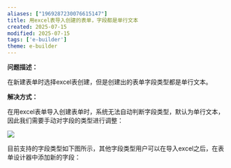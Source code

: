```yaml
---
aliases: ["1969287230076615147"]
title: 用excel表导入创建的表单，字段都是单行文本
created: 2025-07-15
modified: 2025-07-15
tags: ['e-builder']
theme: e-builder
---
```


**问题描述：**

在新建表单时选择excel表创建，但是创建出的表单字段类型都是单行文本。

**解决方式：**

在用excel表单导入创建表单时，系统无法自动判断字段类型，默认为单行文本，因此我们需要手动对字段的类型进行调整：

![](https://myhelpdoc.oss-cn-heyuan.aliyuncs.com/mdimages/4ca50f7c8d88bf2481729f77530199d8.jpg)

目前支持的字段类型如下图所示，其他字段类型用户可以在导入excel之后，在表单设计器中添加新的字段：

